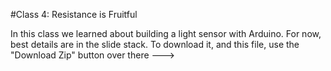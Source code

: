 #Class 4: Resistance is Fruitful

In this class we learned about building a light sensor with Arduino. For now, best details are in the slide stack. To download it, and this file, use the "Download Zip" button over there --->

